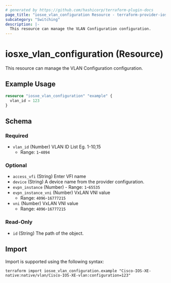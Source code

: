 ```yaml
---
# generated by https://github.com/hashicorp/terraform-plugin-docs
page_title: "iosxe_vlan_configuration Resource - terraform-provider-iosxe"
subcategory: "Switching"
description: |-
  This resource can manage the VLAN Configuration configuration.
---
```


# iosxe_vlan_configuration (Resource)

This resource can manage the VLAN Configuration configuration.

## Example Usage

```terraform
resource "iosxe_vlan_configuration" "example" {
  vlan_id = 123
}
```

<!-- schema generated by tfplugindocs -->
## Schema

### Required

- `vlan_id` (Number) VLAN ID List Eg. 1-10,15
  - Range: `1`-`4094`

### Optional

- `access_vfi` (String) Enter VFI name
- `device` (String) A device name from the provider configuration.
- `evpn_instance` (Number) - Range: `1`-`65535`
- `evpn_instance_vni` (Number) VxLAN VNI value
  - Range: `4096`-`16777215`
- `vni` (Number) VxLAN VNI value
  - Range: `4096`-`16777215`

### Read-Only

- `id` (String) The path of the object.

## Import

Import is supported using the following syntax:

```shell
terraform import iosxe_vlan_configuration.example "Cisco-IOS-XE-native:native/vlan/Cisco-IOS-XE-vlan:configuration=123"
```
